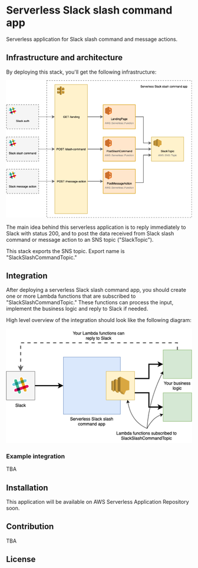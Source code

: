 # Serverless Slack slash command app

Serverless application for Slack slash command and message actions.

## Infrastructure and architecture

By deploying this stack, you'll get the following infrastructure:

![App infrastructure](./assets/infrastructure.png)

The main idea behind this serverless application is to reply immediately to Slack with status 200, and to post the data received from Slack slash command or message action to an SNS topic ("SlackTopic").

This stack exports the SNS topic. Export name is "SlackSlashCommandTopic."

## Integration

After deploying a serverless Slack slash command app, you should create one or more Lambda functions that are subscribed to "SlackSlashCommandTopic." These functions can process the input, implement the business logic and reply to Slack if needed.

High level overview of the integration should look like the following diagram:

![Integration](./assets/integration.png)

### Example integration

TBA

## Installation

This application will be available on AWS Serverless Application Repository soon.

## Contribution

TBA

## License